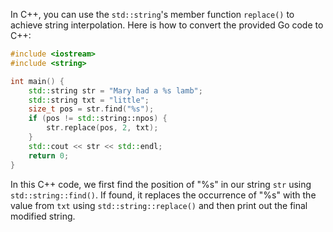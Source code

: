 In C++, you can use the `std::string`'s member function `replace()` to achieve string interpolation. Here is how to convert the provided Go code to C++:

```cpp
#include <iostream>
#include <string>

int main() {
    std::string str = "Mary had a %s lamb";
    std::string txt = "little";
    size_t pos = str.find("%s");
    if (pos != std::string::npos) {
        str.replace(pos, 2, txt);
    }
    std::cout << str << std::endl;
    return 0;
}
```

In this C++ code, we first find the position of "%s" in our string `str` using `std::string::find()`. If found, it replaces the occurrence of "%s" with the value from `txt` using `std::string::replace()` and then print out the final modified string.
